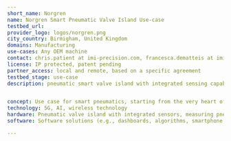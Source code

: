 ```yaml
---
short_name: Norgren
name: Norgren Smart Pneumatic Valve Island Use-case
testbed_url: 
provider_logo: logos/norgren.png
city_country: Birmigham, United Kingdom
domains: Manufacturing
use-cases: Any OEM machine
contact: chris.patient at imi-precision.com, francesca.dematteis at imi-precision.com
license: IP protected, patent pending 
partner_access: local and remote, based on a specific agreement
testbed_stage: use-case
description: pneumatic smart valve island with integrated sensing capabilities, edge data processing; local (on-local-display and/or PLC) and/or remote data visualization, including on the cloud. Currently, product in prototype phase; physical demo rig available. Patent pending. Helping customers keep operational costs low by monitoring the whole pneumatic system (up-and-down-stream); helps avoiding downtime, identifying, predicting faults and provide advice on how to fix them; predicting components end-of-life and help users replacing faulty products fast; also helps keeping costs low by monitoring compressed air consumption, identifying, and stopping leakages. Ideal product for any OEM, particularly on machines where pneumatics is critical. Suit any sector and any application. Modular and flexible solution to suit virtually any specific customer need, thanks to a ‘pick-and-choose' style menu of features and intelligent capabilities.


concept: Use case for smart pneumatics, starting from the very heart of a pneumatics system, thus the valve island. Test & learn about AI, machine learning, 5G, wireless technology, APIs. 
technology: 5G, AI, wireless technology
hardware: Pneumatic valve island with integrated sensors, measuring pneumatics KPIs, (e.g., pressure, flow), predicting life cycle, monitoring air consumption, monitoring components up-/down-stream, faults identification; IIoT gateway (OPC-UA and MQTT communication).
software: Software solutions (e.g., dashboards, algorithms, smartphone app) to provide actionable insights and pneumatics utilization best advice

---
```

